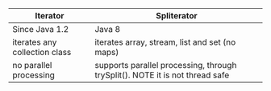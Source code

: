 | Iterator | Spliterator | 
| --- | --- |
| Since Java 1.2 | Java 8 |
| iterates any collection class | iterates array, stream, list and set (no maps) |
| no parallel processing | supports parallel processing, through trySplit(). NOTE it is not thread safe |